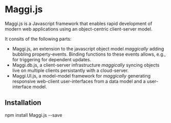 Maggi.js
========

Maggi.js is a Javascript framework that enables rapid development of modern web applications using an object-centric client-server model.

It consits of the following parts:

* Maggi.js, an extension to the javascript object model *maggically* adding bubbling property-events. Binding functions to these events allows, e.g., for triggering for dependent updates.
* Maggi.db.js, a client-server infrastructure *maggically* syncing objects live on multiple clients persistantly with a cloud-server.
* Maggi.UI.js, a model-model framework for *maggically* generating responsive web-client user-interfaces from a data model and a user-interface model.

## Installation

  npm install Maggi.js --save
